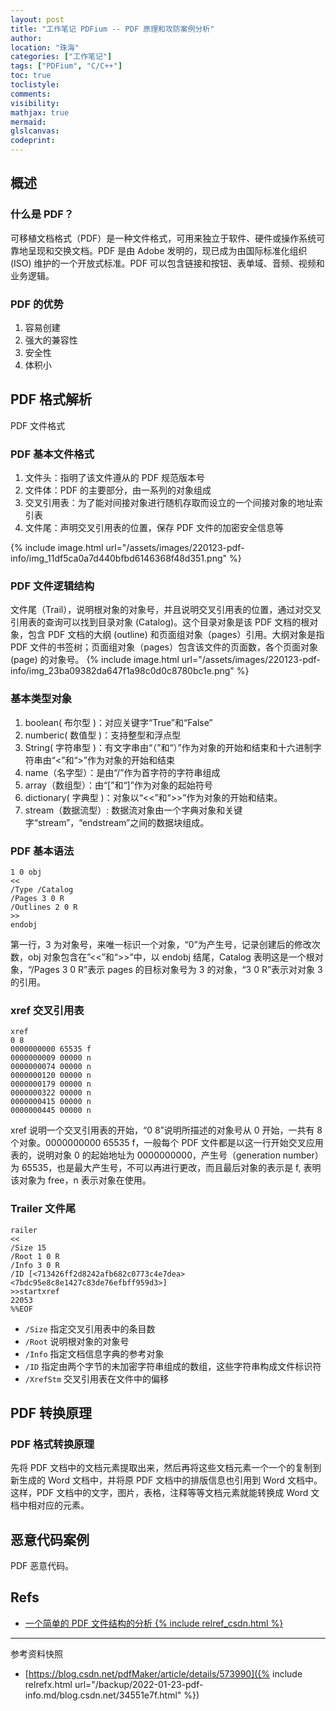 ```yaml
---
layout: post
title: "工作笔记 PDFium -- PDF 原理和攻防案例分析"
author:
location: "珠海"
categories: ["工作笔记"]
tags: ["PDFium", "C/C++"]
toc: true
toclistyle:
comments:
visibility:
mathjax: true
mermaid:
glslcanvas:
codeprint:
---
```



## 概述


### 什么是 PDF？

可移植文档格式（PDF）是一种文件格式，可用来独立于软件、硬件或操作系统可靠地呈现和交换文档。PDF 是由 Adobe 发明的，现已成为由国际标准化组织 (ISO) 维护的一个开放式标准。PDF 可以包含链接和按钮、表单域、音频、视频和业务逻辑。


### PDF 的优势

1. 容易创建
2. 强大的兼容性
3. 安全性
4. 体积小


## PDF 格式解析

PDF 文件格式


### PDF 基本文件格式

1. 文件头：指明了该文件遵从的 PDF 规范版本号
2. 文件体：PDF 的主要部分，由一系列的对象组成
3. 交叉引用表：为了能对间接对象进行随机存取而设立的一个间接对象的地址索引表
4. 文件尾：声明交叉引用表的位置，保存 PDF 文件的加密安全信息等

{% include image.html url="/assets/images/220123-pdf-info/img_11df5ca0a7d440bfbd6146368f48d351.png" %}


### PDF 文件逻辑结构

文件尾（Trail），说明根对象的对象号，并且说明交叉引用表的位置，通过对交叉引用表的查询可以找到目录对象 (Catalog)。这个目录对象是该 PDF 文档的根对象，包含 PDF 文档的大纲 (outline) 和页面组对象（pages）引用。大纲对象是指 PDF 文件的书签树；页面组对象（pages）包含该文件的页面数，各个页面对象 (page) 的对象号。
{% include image.html url="/assets/images/220123-pdf-info/img_23ba09382da647f1a98c0d0c8780bc1e.png" %}


### 基本类型对象

1. boolean( 布尔型 )：对应关键字“True”和“False”
2. numberic( 数值型 )：支持整型和浮点型
3. String( 字符串型 )：有文字串由“（”和“）”作为对象的开始和结束和十六进制字符串由“<”和“>”作为对象的开始和结束
4. name（名字型）：是由“/”作为首字符的字符串组成
5. array（数组型）：由“[”和“]”作为对象的起始符号
6. dictionary( 字典型 )：对象以“<<”和“>>”作为对象的开始和结束。
7. stream（数据流型）: 数据流对象由一个字典对象和关键字“stream”，“endstream”之间的数据块组成。


### PDF 基本语法

```
1 0 obj
<<
/Type /Catalog
/Pages 3 0 R
/Outlines 2 0 R
>>
endobj
```

第一行，3 为对象号，来唯一标识一个对象，“0”为产生号，记录创建后的修改次数，obj 对象包含在”<<”和“>>”中，以 endobj 结尾，Catalog 表明这是一个根对象，“/Pages 3 0 R”表示 pages 的目标对象号为 3 的对象，“3 0 R”表示对对象 3 的引用。


### xref 交叉引用表

```
xref
0 8
0000000000 65535 f
0000000009 00000 n
0000000074 00000 n
0000000120 00000 n
0000000179 00000 n
0000000322 00000 n
0000000415 00000 n
0000000445 00000 n
```

xref 说明一个交叉引用表的开始，“0 8”说明所描述的对象号从 0 开始，一共有 8 个对象。0000000000 65535 f，一般每个 PDF 文件都是以这一行开始交叉应用表的，说明对象 0 的起始地址为 0000000000，产生号（generation number）为 65535，也是最大产生号，不可以再进行更改，而且最后对象的表示是 f, 表明该对象为 free，n 表示对象在使用。


### Trailer 文件尾

```
railer
<<
/Size 15
/Root 1 0 R
/Info 3 0 R
/ID [<713426ff2d8242afb682c0773c4e7dea><7bdc95e8c8e1427c83de76efbff959d3>]
>>startxref
22053
%%EOF
```

* `/Size` 指定交叉引用表中的条目数
* `/Root` 说明根对象的对象号
* `/Info` 指定文档信息字典的参考对象
* `/ID` 指定由两个字节的未加密字符串组成的数组，这些字符串构成文件标识符
* `/XrefStm` 交叉引用表在文件中的偏移


## PDF 转换原理


### PDF 格式转换原理

先将 PDF 文档中的文档元素提取出来，然后再将这些文档元素一个一个的复制到新生成的 Word 文档中，并将原 PDF 文档中的排版信息也引用到 Word 文档中。这样，PDF 文档中的文字，图片，表格，注释等等文档元素就能转换成 Word 文档中相对应的元素。


## 恶意代码案例

PDF 恶意代码。


## Refs

* [一个简单的 PDF 文件结构的分析 {% include relref_csdn.html %}](https://blog.csdn.net/pdfMaker/article/details/573990)



<hr class='reviewline'/>
<p class='reviewtip'><script type='text/javascript' src='{% include relref.html url="/assets/reviewjs/blogs/2022-01-23-pdf-info.md.js" %}'></script></p>
<font class='ref_snapshot'>参考资料快照</font>

- [https://blog.csdn.net/pdfMaker/article/details/573990]({% include relrefx.html url="/backup/2022-01-23-pdf-info.md/blog.csdn.net/34551e7f.html" %})
